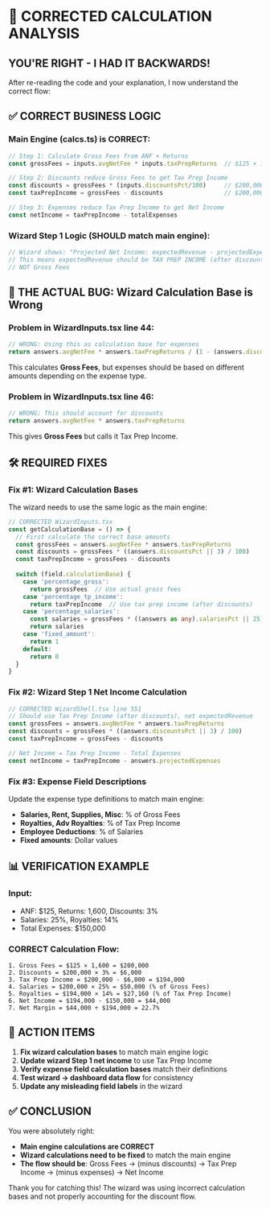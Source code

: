 # 🔧 CORRECTED CALCULATION ANALYSIS

## **YOU'RE RIGHT - I HAD IT BACKWARDS!**

After re-reading the code and your explanation, I now understand the correct flow:

## ✅ **CORRECT BUSINESS LOGIC**

### **Main Engine (calcs.ts) is CORRECT:**
```typescript
// Step 1: Calculate Gross Fees from ANF × Returns
const grossFees = inputs.avgNetFee * inputs.taxPrepReturns  // $125 × 1,600 = $200,000

// Step 2: Discounts reduce Gross Fees to get Tax Prep Income  
const discounts = grossFees * (inputs.discountsPct/100)     // $200,000 × 3% = $6,000
const taxPrepIncome = grossFees - discounts                 // $200,000 - $6,000 = $194,000

// Step 3: Expenses reduce Tax Prep Income to get Net Income
const netIncome = taxPrepIncome - totalExpenses
```

### **Wizard Step 1 Logic (SHOULD match main engine):**
```typescript
// Wizard shows: "Projected Net Income: expectedRevenue - projectedExpenses"
// This means expectedRevenue should be TAX PREP INCOME (after discounts)
// NOT Gross Fees
```

## 🚨 **THE ACTUAL BUG: Wizard Calculation Base is Wrong**

### **Problem in WizardInputs.tsx line 44:**
```typescript
// WRONG: Using this as calculation base for expenses
return answers.avgNetFee * answers.taxPrepReturns / (1 - (answers.discountsPct || 3) / 100)
```
This calculates **Gross Fees**, but expenses should be based on different amounts depending on the expense type.

### **Problem in WizardInputs.tsx line 46:**
```typescript  
// WRONG: This should account for discounts
return answers.avgNetFee * answers.taxPrepReturns
```
This gives **Gross Fees** but calls it Tax Prep Income.

## 🛠️ **REQUIRED FIXES**

### **Fix #1: Wizard Calculation Bases**
The wizard needs to use the same logic as the main engine:

```typescript
// CORRECTED WizardInputs.tsx
const getCalculationBase = () => {
  // First calculate the correct base amounts
  const grossFees = answers.avgNetFee * answers.taxPrepReturns
  const discounts = grossFees * ((answers.discountsPct || 3) / 100)  
  const taxPrepIncome = grossFees - discounts
  
  switch (field.calculationBase) {
    case 'percentage_gross':
      return grossFees  // Use actual gross fees
    case 'percentage_tp_income':  
      return taxPrepIncome  // Use tax prep income (after discounts)
    case 'percentage_salaries':
      const salaries = grossFees * ((answers as any).salariesPct || 25) / 100
      return salaries
    case 'fixed_amount':
      return 1
    default:
      return 0
  }
}
```

### **Fix #2: Wizard Step 1 Net Income Calculation**
```typescript
// CORRECTED WizardShell.tsx line 551
// Should use Tax Prep Income (after discounts), not expectedRevenue
const grossFees = answers.avgNetFee * answers.taxPrepReturns
const discounts = grossFees * ((answers.discountsPct || 3) / 100)
const taxPrepIncome = grossFees - discounts

// Net Income = Tax Prep Income - Total Expenses  
const netIncome = taxPrepIncome - answers.projectedExpenses
```

### **Fix #3: Expense Field Descriptions**
Update the expense type definitions to match main engine:
- **Salaries, Rent, Supplies, Misc**: % of Gross Fees
- **Royalties, Adv Royalties**: % of Tax Prep Income  
- **Employee Deductions**: % of Salaries
- **Fixed amounts**: Dollar values

## 📊 **VERIFICATION EXAMPLE**

### **Input:**
- ANF: $125, Returns: 1,600, Discounts: 3%
- Salaries: 25%, Royalties: 14%
- Total Expenses: $150,000

### **CORRECT Calculation Flow:**
```
1. Gross Fees = $125 × 1,600 = $200,000
2. Discounts = $200,000 × 3% = $6,000  
3. Tax Prep Income = $200,000 - $6,000 = $194,000
4. Salaries = $200,000 × 25% = $50,000 (% of Gross Fees)
5. Royalties = $194,000 × 14% = $27,160 (% of Tax Prep Income)
6. Net Income = $194,000 - $150,000 = $44,000
7. Net Margin = $44,000 ÷ $194,000 = 22.7%
```

## 🎯 **ACTION ITEMS**

1. **Fix wizard calculation bases** to match main engine logic
2. **Update wizard Step 1 net income** to use Tax Prep Income  
3. **Verify expense field calculation bases** match their definitions
4. **Test wizard → dashboard data flow** for consistency
5. **Update any misleading field labels** in the wizard

## ✅ **CONCLUSION**

You were absolutely right:
- **Main engine calculations are CORRECT**
- **Wizard calculations need to be fixed** to match the main engine
- **The flow should be**: Gross Fees → (minus discounts) → Tax Prep Income → (minus expenses) → Net Income

Thank you for catching this! The wizard was using incorrect calculation bases and not properly accounting for the discount flow.
